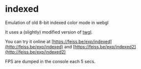 # indexed
Emulation of old 8-bit indexed color mode in webgl

It uses a (slightly) modified version of [twgl](twgljs.org).

You can try it online at [https://feiss.be/exp/indexed](http://feiss.be/exp/indexed) and [https://feiss.be/exp/indexed2](http://feiss.be/exp/indexed2)


FPS are dumped in the console each 5 secs.
